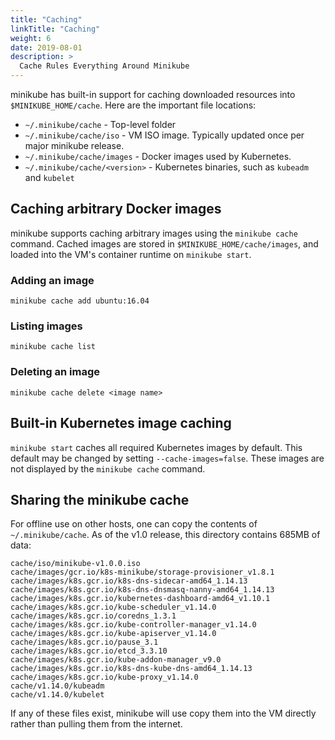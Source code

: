 ```yaml
---
title: "Caching"
linkTitle: "Caching"
weight: 6
date: 2019-08-01
description: >
  Cache Rules Everything Around Minikube
---
```


minikube has built-in support for caching downloaded resources into `$MINIKUBE_HOME/cache`. Here are the important file locations:

* `~/.minikube/cache` - Top-level folder
* `~/.minikube/cache/iso` - VM ISO image. Typically updated once per major minikube release.
* `~/.minikube/cache/images` - Docker images used by Kubernetes.
* `~/.minikube/cache/<version>` - Kubernetes binaries, such as `kubeadm` and `kubelet`

## Caching arbitrary Docker images

minikube supports caching arbitrary images using the `minikube cache` command. Cached images are stored in `$MINIKUBE_HOME/cache/images`, and loaded into the VM's container runtime on `minikube start`.

### Adding an image

```shell
minikube cache add ubuntu:16.04
```

### Listing images

```shell
minikube cache list
```

### Deleting an image

```shell
minikube cache delete <image name>
```

## Built-in Kubernetes image caching

`minikube start` caches all required Kubernetes images by default. This default may be changed by setting `--cache-images=false`. These images are not displayed by the `minikube cache` command.

## Sharing the minikube cache

For offline use on other hosts, one can copy the contents of `~/.minikube/cache`. As of the v1.0 release, this directory contains 685MB of data:

```text
cache/iso/minikube-v1.0.0.iso
cache/images/gcr.io/k8s-minikube/storage-provisioner_v1.8.1
cache/images/k8s.gcr.io/k8s-dns-sidecar-amd64_1.14.13
cache/images/k8s.gcr.io/k8s-dns-dnsmasq-nanny-amd64_1.14.13
cache/images/k8s.gcr.io/kubernetes-dashboard-amd64_v1.10.1
cache/images/k8s.gcr.io/kube-scheduler_v1.14.0
cache/images/k8s.gcr.io/coredns_1.3.1
cache/images/k8s.gcr.io/kube-controller-manager_v1.14.0
cache/images/k8s.gcr.io/kube-apiserver_v1.14.0
cache/images/k8s.gcr.io/pause_3.1
cache/images/k8s.gcr.io/etcd_3.3.10
cache/images/k8s.gcr.io/kube-addon-manager_v9.0
cache/images/k8s.gcr.io/k8s-dns-kube-dns-amd64_1.14.13
cache/images/k8s.gcr.io/kube-proxy_v1.14.0
cache/v1.14.0/kubeadm
cache/v1.14.0/kubelet
```

If any of these files exist, minikube will use copy them into the VM directly rather than pulling them from the internet.
